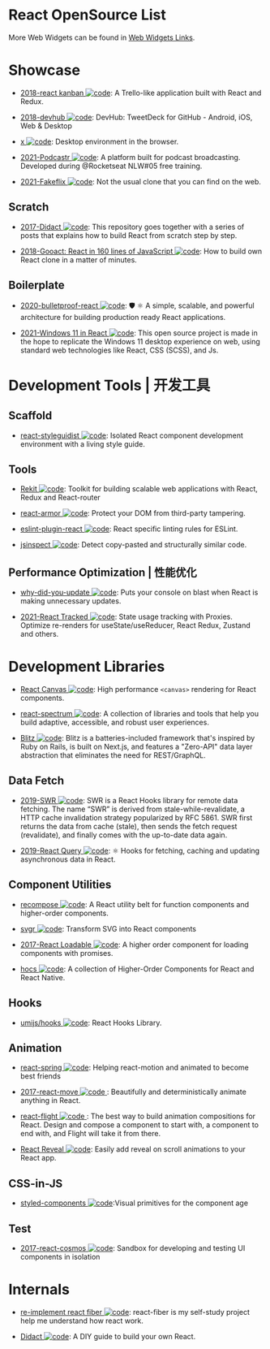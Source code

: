 # React OpenSource List

More Web Widgets can be found in [Web Widgets Links](https://github.com/wx-chevalier/Awesome-Lists/blob/master/Web/Widgets/Web-Widgets-List.md).

# Showcase

- [2018-react kanban ![code](https://martrix-usa.oss-accelerate.aliyuncs.com/logo/code.svg)](https://github.com/yogaboll/react-kanban): A Trello-like application built with React and Redux.

- [2018-devhub ![code](https://martrix-usa.oss-accelerate.aliyuncs.com/logo/code.svg)](https://github.com/devhubapp/devhub): DevHub: TweetDeck for GitHub - Android, iOS, Web & Desktop

- [x ![code](https://martrix-usa.oss-accelerate.aliyuncs.com/logo/code.svg)](https://github.com/DustinBrett/x): Desktop environment in the browser.

- [2021-Podcastr ![code](https://martrix-usa.oss-accelerate.aliyuncs.com/logo/code.svg)](https://github.com/josepholiveira/podcastr): A platform built for podcast broadcasting. Developed during @Rocketseat NLW#05 free training.

- [2021-Fakeflix ![code](https://martrix-usa.oss-accelerate.aliyuncs.com/logo/code.svg)](https://github.com/Th3Wall/Fakeflix): Not the usual clone that you can find on the web.

## Scratch

- [2017-Didact ![code](https://martrix-usa.oss-accelerate.aliyuncs.com/logo/code.svg)](https://github.com/hexacta/didact): This repository goes together with a series of posts that explains how to build React from scratch step by step.

- [2018-Gooact: React in 160 lines of JavaScript ![code](https://martrix-usa.oss-accelerate.aliyuncs.com/logo/code.svg)](https://parg.co/Y5s): How to build own React clone in a matter of minutes.

## Boilerplate

- [2020-bulletproof-react ![code](https://martrix-usa.oss-accelerate.aliyuncs.com/logo/code.svg)](https://github.com/alan2207/bulletproof-react): 🛡️ ⚛️ A simple, scalable, and powerful architecture for building production ready React applications.

- [2021-Windows 11 in React ![code](https://martrix-usa.oss-accelerate.aliyuncs.com/logo/code.svg)](https://github.com/blueedgetechno/windows11): This open source project is made in the hope to replicate the Windows 11 desktop experience on web, using standard web technologies like React, CSS (SCSS), and Js.

# Development Tools | 开发工具

## Scaffold

- [react-styleguidist ![code](https://martrix-usa.oss-accelerate.aliyuncs.com/logo/code.svg)](https://github.com/styleguidist/react-styleguidist): Isolated React component development environment with a living style guide.

## Tools

- [Rekit ![code](https://martrix-usa.oss-accelerate.aliyuncs.com/logo/code.svg)](https://github.com/supnate/rekit): Toolkit for building scalable web applications with React, Redux and React-router

- [react-armor ![code](https://martrix-usa.oss-accelerate.aliyuncs.com/logo/code.svg)](https://github.com/elierotenberg/react-armor): Protect your DOM from third-party tampering.

- [eslint-plugin-react ![code](https://martrix-usa.oss-accelerate.aliyuncs.com/logo/code.svg)](https://parg.co/b11): React specific linting rules for ESLint.

- [jsinspect ![code](https://martrix-usa.oss-accelerate.aliyuncs.com/logo/code.svg)](https://github.com/danielstjules/jsinspect): Detect copy-pasted and structurally similar code.

## Performance Optimization | 性能优化

- [why-did-you-update ![code](https://martrix-usa.oss-accelerate.aliyuncs.com/logo/code.svg)](https://github.com/garbles/why-did-you-update): Puts your console on blast when React is making unnecessary updates.

- [2021-React Tracked ![code](https://martrix-usa.oss-accelerate.aliyuncs.com/logo/code.svg)](https://github.com/dai-shi/react-tracked): State usage tracking with Proxies. Optimize re-renders for useState/useReducer, React Redux, Zustand and others.

# Development Libraries

- [React Canvas ![code](https://martrix-usa.oss-accelerate.aliyuncs.com/logo/code.svg)](https://github.com/Flipboard/react-canvas): High performance `<canvas>` rendering for React components.

- [react-spectrum ![code](https://martrix-usa.oss-accelerate.aliyuncs.com/logo/code.svg)](https://github.com/adobe/react-spectrum): A collection of libraries and tools that help you build adaptive, accessible, and robust user experiences.

- [Blitz ![code](https://martrix-usa.oss-accelerate.aliyuncs.com/logo/code.svg)](https://blitzjs.com/): Blitz is a batteries-included framework that's inspired by Ruby on Rails, is built on Next.js, and features a "Zero-API" data layer abstraction that eliminates the need for REST/GraphQL.

## Data Fetch

- [2019-SWR ![code](https://martrix-usa.oss-accelerate.aliyuncs.com/logo/code.svg)](https://github.com/zeit/swr): SWR is a React Hooks library for remote data fetching. The name “SWR” is derived from stale-while-revalidate, a HTTP cache invalidation strategy popularized by RFC 5861. SWR first returns the data from cache (stale), then sends the fetch request (revalidate), and finally comes with the up-to-date data again.

- [2019-React Query ![code](https://martrix-usa.oss-accelerate.aliyuncs.com/logo/code.svg)](https://github.com/tannerlinsley/react-query): ⚛️ Hooks for fetching, caching and updating asynchronous data in React.

## Component Utilities

- [recompose ![code](https://martrix-usa.oss-accelerate.aliyuncs.com/logo/code.svg)](https://github.com/acdlite/recompose/blob/master/docs/API.md#withstate): A React utility belt for function components and higher-order components.

- [svgr ![code](https://martrix-usa.oss-accelerate.aliyuncs.com/logo/code.svg)](https://github.com/smooth-code/svgr): Transform SVG into React components

- [2017-React Loadable ![code](https://martrix-usa.oss-accelerate.aliyuncs.com/logo/code.svg)](https://github.com/thejameskyle/react-loadable): A higher order component for loading components with promises.

- [hocs ![code](https://martrix-usa.oss-accelerate.aliyuncs.com/logo/code.svg)](https://github.com/deepsweet/hocs): A collection of Higher-Order Components for React and React Native.

## Hooks

- [umijs/hooks ![code](https://martrix-usa.oss-accelerate.aliyuncs.com/logo/code.svg)](https://github.com/umijs/hooks): React Hooks Library.

## Animation

- [react-spring ![code](https://martrix-usa.oss-accelerate.aliyuncs.com/logo/code.svg)](https://github.com/drcmda/react-spring): Helping react-motion and animated to become best friends

- [2017-react-move ![code](https://martrix-usa.oss-accelerate.aliyuncs.com/logo/code.svg) ](https://github.com/tannerlinsley/react-move): Beautifully and deterministically animate anything in React.

- [react-flight ![code](https://martrix-usa.oss-accelerate.aliyuncs.com/logo/code.svg) ](https://github.com/jondot/react-flight): The best way to build animation compositions for React. Design and compose a component to start with, a component to end with, and Flight will take it from there.

- [React Reveal ![code](https://martrix-usa.oss-accelerate.aliyuncs.com/logo/code.svg)](https://github.com/rnosov/react-reveal): Easily add reveal on scroll animations to your React app.

## CSS-in-JS

- [styled-components ![code](https://martrix-usa.oss-accelerate.aliyuncs.com/logo/code.svg)](https://github.com/styled-components/styled-components):Visual primitives for the component age

## Test

- [2017-react-cosmos ![code](https://martrix-usa.oss-accelerate.aliyuncs.com/logo/code.svg)](https://cubox.pro/c/SwAGqu): Sandbox for developing and testing UI components in isolation

# Internals

- [re-implement react fiber ![code](https://martrix-usa.oss-accelerate.aliyuncs.com/logo/code.svg)](https://github.com/tranbathanhtung/react-fiber-implement): react-fiber is my self-study project help me understand how react work.

- [Didact ![code](https://martrix-usa.oss-accelerate.aliyuncs.com/logo/code.svg)](https://github.com/pomber/didact): A DIY guide to build your own React.
